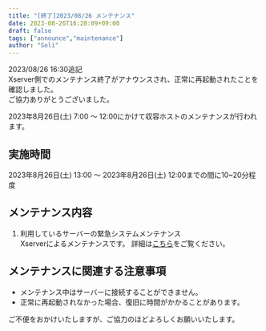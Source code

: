 ```yaml
---
title: "[終了]2023/08/26 メンテナンス"
date: 2023-08-26T16:28:09+09:00
draft: false
tags: ["announce","maintenance"]
author: "Soli"
---
```

2023/08/26 16:30追記  
Xserver側でのメンテナンス終了がアナウンスされ、正常に再起動されたことを確認しました。  
ご協力ありがとうございました。  

2023年8月26日(土) 7:00 〜 12:00にかけて収容ホストのメンテナンスが行われます。

## 実施時間

2023年8月26日(土) 13:00 ～ 2023年8月26日(土) 12:00までの間に10~20分程度

## メンテナンス内容

1. 利用しているサーバーの緊急システムメンテナンス  
   Xserverによるメンテナンスです。
   詳細は[こちら](https://vps.xserver.ne.jp/support/information/detail.php?view_id=11271)をご覧ください。

## メンテナンスに関連する注意事項  

- メンテナンス中はサーバーに接続することができません。
- 正常に再起動されなかった場合、復旧に時間がかかることがあります。

ご不便をおかけいたしますが、ご協力のほどよろしくお願いいたします。
